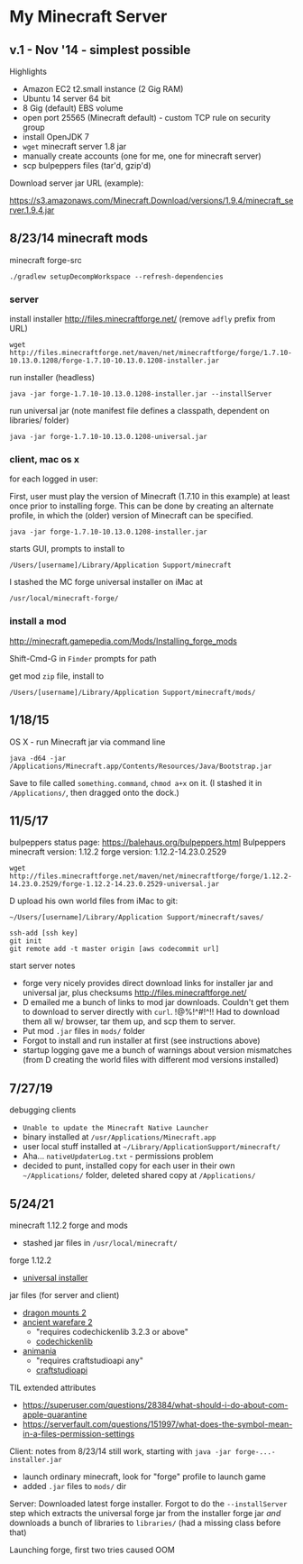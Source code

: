 # My Minecraft Server
## v.1 - Nov '14 - simplest possible

Highlights

* Amazon EC2 t2.small instance (2 Gig RAM)
* Ubuntu 14 server 64 bit
* 8 Gig (default) EBS volume
* open port 25565 (Minecraft default) - custom TCP rule on security
  group
* install OpenJDK 7
* `wget` minecraft server 1.8 jar
* manually create accounts (one for me, one for minecraft server)
* scp bulpeppers files (tar'd, gzip'd)

Download server jar URL (example):

https://s3.amazonaws.com/Minecraft.Download/versions/1.9.4/minecraft_server.1.9.4.jar

## 8/23/14 minecraft mods

minecraft forge-src

    ./gradlew setupDecompWorkspace --refresh-dependencies

### server

install installer http://files.minecraftforge.net/ (remove `adfly` prefix
from URL)

    wget http://files.minecraftforge.net/maven/net/minecraftforge/forge/1.7.10-10.13.0.1208/forge-1.7.10-10.13.0.1208-installer.jar

run installer (headless)

    java -jar forge-1.7.10-10.13.0.1208-installer.jar --installServer

run universal jar (note manifest file defines a classpath, dependent
on libraries/ folder)

    java -jar forge-1.7.10-10.13.0.1208-universal.jar
    
### client, mac os x

for each logged in user:

First, user must play the version of Minecraft (1.7.10 in this
example) at least once prior to installing forge. This can be done by
creating an alternate profile, in which the (older) version of
Minecraft can be specified.

    java -jar forge-1.7.10-10.13.0.1208-installer.jar
    
starts GUI, prompts to install to

    /Users/[username]/Library/Application Support/minecraft
    
I stashed the MC forge universal installer on iMac at

    /usr/local/minecraft-forge/
    
### install a mod

http://minecraft.gamepedia.com/Mods/Installing_forge_mods

Shift-Cmd-G in `Finder` prompts for path

get mod `zip` file, install to

    /Users/[username]/Library/Application Support/minecraft/mods/

## 1/18/15

OS X - run Minecraft jar via command line

    java -d64 -jar /Applications/Minecraft.app/Contents/Resources/Java/Bootstrap.jar
    
Save to file called `something.command`, `chmod a+x` on it. (I stashed
it in `/Applications/`, then dragged onto the dock.)

## 11/5/17

bulpeppers status page: https://balehaus.org/bulpeppers.html
Bulpeppers minecraft version: 1.12.2
forge version: 1.12.2-14.23.0.2529

    wget http://files.minecraftforge.net/maven/net/minecraftforge/forge/1.12.2-14.23.0.2529/forge-1.12.2-14.23.0.2529-universal.jar

D upload his own world files from iMac to git:

    ~/Users/[username]/Library/Application Support/minecraft/saves/
    
    ssh-add [ssh key]
    git init
    git remote add -t master origin [aws codecommit url]

start server notes
* forge very nicely provides direct download links for installer jar and universal jar, plus
  checksums http://files.minecraftforge.net/
* D emailed me a bunch of links to mod jar downloads. Couldn't get them to download to server
  directly with `curl`. !@%!^#!^!! Had to download them all w/ browser, tar them up, and scp them to
  server.
* Put mod `.jar` files in `mods/` folder
* Forgot to install and run installer at first (see instructions above)
* startup logging gave me a bunch of warnings about version mismatches (from D creating the world
  files with different mod versions installed)

## 7/27/19

debugging clients
* `Unable to update the Minecraft Native Launcher`
* binary installed at `/usr/Applications/Minecraft.app`
* user local stuff installed at `~/Library/ApplicationSupport/minecraft/`
* Aha... `nativeUpdaterLog.txt` - permissions problem 
* decided to punt, installed copy for each user in their own `~/Applications/` folder, deleted shared copy at `/Applications/`

## 5/24/21

minecraft 1.12.2 forge and mods
* stashed jar files in `/usr/local/minecraft/`

forge 1.12.2
* [universal installer](https://maven.minecraftforge.net/net/minecraftforge/forge/1.12.2-14.23.5.2855/forge-1.12.2-14.23.5.2855-installer.jar)

jar files (for server and client)
* [dragon mounts 2](https://media.forgecdn.net/files/2750/96/DragonMounts2-1.12.2-1.6.3.jar)
* [ancient warefare 2](https://media.forgecdn.net/files/3293/318/ancientwarfare-1.12.2-2.7.0.1038.jar)
  * "requires codechickenlib 3.2.3 or above"
  * [codechickenlib](https://media.forgecdn.net/files/2779/848/CodeChickenLib-1.12.2-3.2.3.358-universal.jar)
* [animania](https://media.forgecdn.net/files/3213/136/animania-1.12.2-base-2.0.3.28.jar)
  * "requires craftstudioapi any"
  * [craftstudioapi](https://media.forgecdn.net/files/2661/859/CraftStudioAPI-universal-1.0.1.95-mc1.12-alpha.jar)

TIL extended attributes
* https://superuser.com/questions/28384/what-should-i-do-about-com-apple-quarantine
* https://serverfault.com/questions/151997/what-does-the-symbol-mean-in-a-files-permission-settings

Client: notes from 8/23/14 still work, starting with `java -jar forge-...-installer.jar`
* launch ordinary minecraft, look for "forge" profile to launch game
* added `.jar` files to `mods/` dir

Server: Downloaded latest forge installer. Forgot to do the `--installServer` step which extracts the universal forge
jar from the installer forge jar _and_ downloads a bunch of libraries to `libraries/` (had a missing class before that)

Launching forge, first two tries caused OOM
